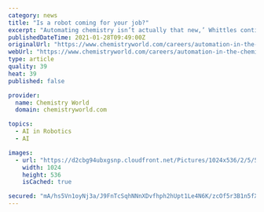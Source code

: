 ```yaml
---
category: news
title: "Is a robot coming for your job?"
excerpt: "Automating chemistry isn’t actually that new,’ Whittles continues. ‘It’s something that people have been trying to do since the early 90s.’ But the last decade has seen an explosion in its use and in tools commercially available to carry it out."
publishedDateTime: 2021-01-28T09:49:00Z
originalUrl: "https://www.chemistryworld.com/careers/automation-in-the-chemistry-lab/4012832.article"
webUrl: "https://www.chemistryworld.com/careers/automation-in-the-chemistry-lab/4012832.article"
type: article
quality: 39
heat: 39
published: false

provider:
  name: Chemistry World
  domain: chemistryworld.com

topics:
  - AI in Robotics
  - AI

images:
  - url: "https://d2cbg94ubxgsnp.cloudfront.net/Pictures/1024x536/2/5/5/511255_gettyimages1229873609_730778.jpg"
    width: 1024
    height: 536
    isCached: true

secured: "mA/hs5Vn1oyNj3a/J9FnTcSqhNNnXDvfhph2hUpt1Le4N6K/zcOf5r3B1n5fX8SLuxfhF1YXe9Rk/R8RN3cGqbZv4snADYDd4l2LQ998mx6FRqa8TSbNlT0zEiIM4uSDJarAqmIhaOybjv/md3yN+339PRCgIkP9YFo8L8Rit0ddRFEsL3bfx38zDttYG0rgWlHqhU92dHRPrSs6Ox+vbe8WT+KAicMC+a9WySPhEpb2gcapfoVSGuI/EzJiB/1dwVD9fWJh1wNJQte6u77v7o6rFRJhRBtEULpNqr569q0G8IkX0S8iw4Mx2lXYz4eQIj8JkPgyrX5x32jyy02+3Nm0akfLkCaXoscJu68y77M=;K7yna//+1Szvw3FM1C7Prw=="
---
```


